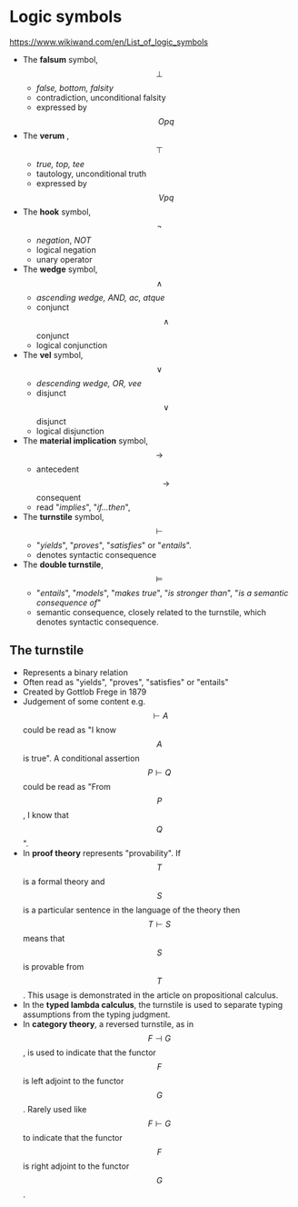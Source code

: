 # Logic symbols

https://www.wikiwand.com/en/List_of_logic_symbols


- The __falsum__ symbol, $$\bot$$
  - _false, bottom, falsity_
  - contradiction, unconditional falsity
  - expressed by $$Opq$$
- The __verum__ , $$\top$$
  - _true, top, tee_
  - tautology, unconditional truth
  - expressed by $$Vpq$$
- The __hook__ symbol, $$\lnot$$
  - _negation_, _NOT_
  - logical negation
  - unary operator
- The __wedge__ symbol, $$\land$$
  - _ascending wedge, AND, ac, atque_
  - conjunct $$\land$$ conjunct
  - logical conjunction
- The __vel__ symbol, $$\lor$$
  - _descending wedge, OR, vee_
  - disjunct $$\lor$$ disjunct
  - logical disjunction
- The __material implication__ symbol, $$\to$$
  - antecedent $$\to$$ consequent
  - read "_implies_", "_if...then_",
- The __turnstile__ symbol, $$\vdash$$
  - "_yields_", "_proves_", "_satisfies_" or "_entails_".
  - denotes syntactic consequence
- The __double turnstile__, $$\models$$
  - "_entails_", "_models_", "_makes true_", "_is stronger than_", "_is a semantic consequence of_"
  - semantic consequence, closely related to the turnstile, which denotes syntactic consequence.




## The turnstile

- Represents a binary relation
- Often read as "yields", "proves", "satisfies" or "entails"
- Created by Gottlob Frege in 1879
- Judgement of some content e.g. $$\vdash A$$ could be read as "I know $$A$$ is true". A conditional assertion $$P\vdash Q$$ could be read as "From $$P$$, I know that $$Q$$".
- In **proof theory** represents "provability". If $$T$$ is a formal theory and $$S$$ is a particular sentence in the language of the theory then $$T\vdash S$$ means that $$S$$ is provable from $$T$$. This usage is demonstrated in the article on propositional calculus.
- In the **typed lambda calculus**, the turnstile is used to separate typing assumptions from the typing judgment.
- In **category theory**, a reversed turnstile, as in $$F\dashv G$$, is used to indicate that the functor $$F$$ is left adjoint to the functor $$G$$. Rarely used like $$F\vdash G$$ to indicate that the functor $$F$$ is right adjoint to the functor $$G$$.
